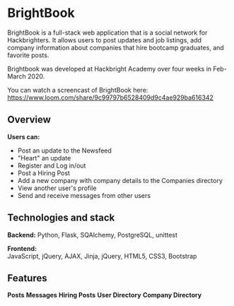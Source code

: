 # BrightBook
BrightBook is a full-stack web application that is a social network for Hackbrighters. It allows users to post updates and job listings, add company information about companies that hire bootcamp graduates, and favorite posts. 

Brightbook was developed at Hackbright Academy over four weeks in Feb-March 2020. 

You can watch a screencast of BrightBook here: https://www.loom.com/share/9c99797b6528409d9c4ae929ba616342

## Overview

**Users can:**
* Post an update to the Newsfeed
* "Heart" an update
* Register and Log in/out
* Post a Hiring Post
* Add a new company with company details to the Companies directory
* View another user's profile
* Send and receive messages from other users

## Technologies and stack
**Backend:**
Python, Flask, SQAlchemy, PostgreSQL, unittest

**Frontend:**   
JavaScript, jQuery, AJAX, Jinja, jQuery, HTML5, CSS3, Bootstrap 

## Features
**Posts**
**Messages**
**Hiring Posts**
**User Directory**
**Company Directory**
